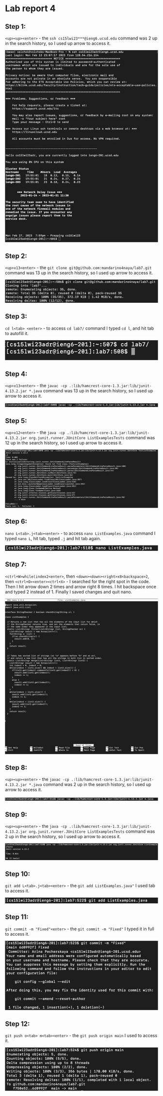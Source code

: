 # Lab report 4

## Step 1:
`<up><up><enter>` - the  `ssh cs15lwi23***@ieng6.ucsd.edu` command was 2 up in the search history,
so I used up arrow to access it.

![screenshot](cluster.png)
## Step 2:
`<up>x13<enter>` - the  `git clone git@github.com:mandarino4naya/lab7.git` command was 13 up in the search history,
so I used up arrow to access it.

![screenshot](clone.png)
## Step 3:
`cd l<tab> <enter>` - to access `cd lab7/` command I typed `cd l`, and hit tab to autofill it.

![screenshot](cd_lab.png)
## Step 4:
`<up>x13<enter>` - the  `javac -cp .:lib/hamcrest-core-1.3.jar:lib/junit-4.13.2.jar *.java` command was 13 up in the search history,
so I used up arrow to access it.

![screenshot](javac.png)
## Step 5:
`<up>x12<enter>` - the  `java -cp .:lib/hamcrest-core-1.3.jar:lib/junit-4.13.2.jar org.junit.runner.JUnitCore ListExamplesTests` 
command was 12 up in the search history, so I used up arrow to access it.

![screenshot](java_test.png)
## Step 6:
`nano L<tab>.j<tab><enter>` - to access `nano ListExamples.java` command I typed `nano L`, hit tab, typed `.j` and hit tab again.

![screenshot](nano.png)
## Step 7:
`<ctrl+W>while(index2<enter>`, then `<down><down><right>x8<backspace>2`, then `<ctrl+O><enter><ctrl+X>` - I searched for the right spot in the code.
Then I hit arrow down 2 times and arrow right 8 times. I hit backspace once and typed 2 instead of 1. Finally I saved changes and quit nano.

![screenshot](edit_code.png)
## Step 8:
`<up><up><enter>` - the  `javac -cp .:lib/hamcrest-core-1.3.jar:lib/junit-4.13.2.jar *.java` command was 2 up in the search history,
so I used up arrow to access it.

![screenshot](javac_suc.png)
## Step 9:
`<up><up><enter>` - the  `java -cp .:lib/hamcrest-core-1.3.jar:lib/junit-4.13.2.jar org.junit.runner.JUnitCore ListExamplesTests` command was 2 up in the search history,
so I used up arrow to access it.

![screenshot](test_suc.png)
## Step 10:
`git add L<tab>.j<tab><enter>` - the  `git add ListExamples.java"` I used tab to access it.

![screenshot](add.png)
## Step 11:
`git commit -m "Fixed"<enter>` - the  `git commit -m "Fixed"` I typed it in full to access it.

![screenshot](commit.png)
## Step 12:
`git push o<tab> m<tab><enter>` - the  `git push origin main` I used <tab> to access it.

![screenshot](push.png)
